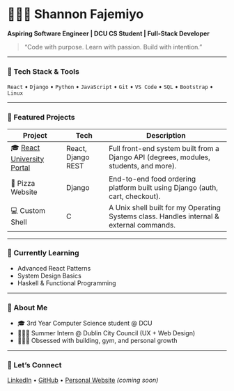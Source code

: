 # 👩🏽‍💻 Shannon Fajemiyo

**Aspiring Software Engineer | DCU CS Student | Full-Stack Developer**

> “Code with purpose. Learn with passion. Build with intention.”

---

### 🔧 Tech Stack & Tools  
`React` • `Django` • `Python` • `JavaScript` • `Git` • `VS Code` • `SQL` • `Bootstrap` • `Linux`

---

### 📁 Featured Projects  
| Project | Tech | Description |
|--------|------|-------------|
| 🎓 [React University Portal](https://github.com/shann0nf/react-uni-portal) | React, Django REST | Full front-end system built from a Django API (degrees, modules, students, and more). |
| 🍕 Pizza Website | Django | End-to-end food ordering platform built using Django (auth, cart, checkout). |
| 💻 Custom Shell | C | A Unix shell built for my Operating Systems class. Handles internal & external commands. |

---

### 🌱 Currently Learning  
- Advanced React Patterns  
- System Design Basics  
- Haskell & Functional Programming  

---

### 🧠 About Me  
- 🎓 3rd Year Computer Science student @ DCU  
- 👷🏽‍♀️ Summer Intern @ Dublin City Council (UX + Web Design)  
- 🏋🏽‍♀️ Obsessed with building, gym, and personal growth  

---

### 🔗 Let’s Connect  
[LinkedIn](https://www.linkedin.com/in/shannon-fajemiyo001) • [GitHub](https://github.com/shann0nf) • [Personal Website](#) *(coming soon)*  
